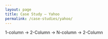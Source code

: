```yaml
---
layout: page
title: Case Study – Yahoo
permalink: /case-studies/yahoo/
---
```


1-column &rarr; 2-Column &rarr; N-column &rarr; 2-Column